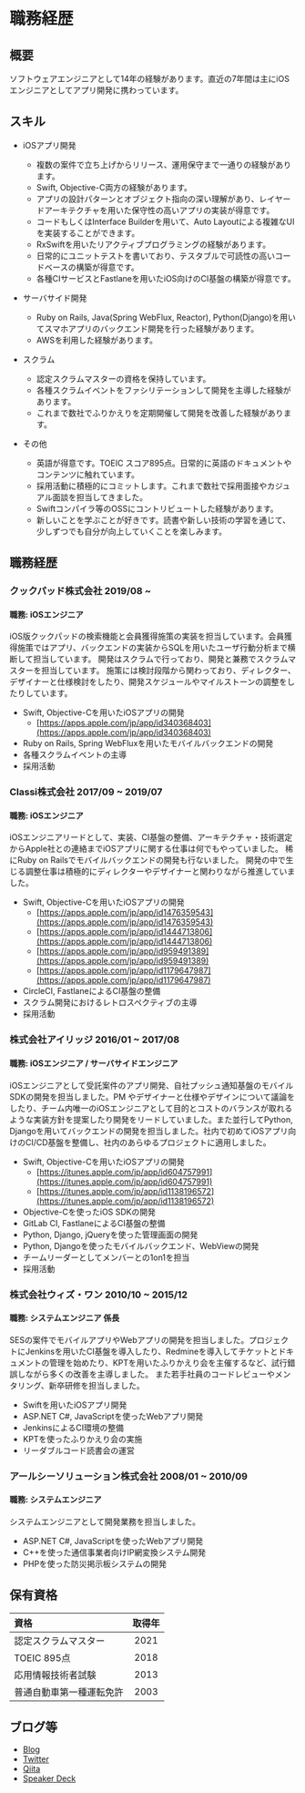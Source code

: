 # 職務経歴
## 概要
ソフトウェアエンジニアとして14年の経験があります。直近の7年間は主にiOSエンジニアとしてアプリ開発に携わっています。

## スキル
- iOSアプリ開発
  - 複数の案件で立ち上げからリリース、運用保守まで一通りの経験があります。
  - Swift, Objective-C両方の経験があります。
  - アプリの設計パターンとオブジェクト指向の深い理解があり、レイヤードアーキテクチャを用いた保守性の高いアプリの実装が得意です。
  - コードもしくはInterface Builderを用いて、Auto Layoutによる複雑なUIを実装することができます。
  - RxSwiftを用いたリアクティブプログラミングの経験があります。
  - 日常的にユニットテストを書いており、テスタブルで可読性の高いコードベースの構築が得意です。
  - 各種CIサービスとFastlaneを用いたiOS向けのCI基盤の構築が得意です。

- サーバサイド開発
  - Ruby on Rails, Java(Spring WebFlux, Reactor), Python(Django)を用いてスマホアプリのバックエンド開発を行った経験があります。
  - AWSを利用した経験があります。

- スクラム
  - 認定スクラムマスターの資格を保持しています。
  - 各種スクラムイベントをファシリテーションして開発を主導した経験があります。
  - これまで数社でふりかえりを定期開催して開発を改善した経験があります。

- その他
	- 英語が得意です。TOEIC スコア895点。日常的に英語のドキュメントやコンテンツに触れています。
  - 採用活動に積極的にコミットします。これまで数社で採用面接やカジュアル面談を担当してきました。
  - Swiftコンパイラ等のOSSにコントリビュートした経験があります。
  - 新しいことを学ぶことが好きです。読書や新しい技術の学習を通じて、少しずつでも自分が向上していくことを楽しみます。

## 職務経歴
### クックパッド株式会社 2019/08 ~
#### 職務: iOSエンジニア

iOS版クックパッドの検索機能と会員獲得施策の実装を担当しています。会員獲得施策ではアプリ、バックエンドの実装からSQLを用いたユーザ行動分析まで横断して担当しています。
開発はスクラムで行っており、開発と兼務でスクラムマスターを担当しています。
施策には検討段階から関わっており、ディレクター、デザイナーと仕様検討をしたり、開発スケジュールやマイルストーンの調整をしたりしています。

- Swift, Objective-Cを用いたiOSアプリの開発
  - [https://apps.apple.com/jp/app/id340368403](https://apps.apple.com/jp/app/id340368403)
- Ruby on Rails, Spring WebFluxを用いたモバイルバックエンドの開発
- 各種スクラムイベントの主導
- 採用活動

### Classi株式会社 2017/09 ~ 2019/07
#### 職務: iOSエンジニア

iOSエンジニアリードとして、実装、CI基盤の整備、アーキテクチャ・技術選定からApple社との連絡までiOSアプリに関する仕事は何でもやっていました。
稀にRuby on Railsでモバイルバックエンドの開発も行ないました。
開発の中で生じる調整仕事は積極的にディレクターやデザイナーと関わりながら推進していました。

- Swift, Objective-Cを用いたiOSアプリの開発
  - [https://apps.apple.com/jp/app/id1476359543](https://apps.apple.com/jp/app/id1476359543)
  - [https://apps.apple.com/jp/app/id1444713806](https://apps.apple.com/jp/app/id1444713806)
  - [https://apps.apple.com/jp/app/id959491389](https://apps.apple.com/jp/app/id959491389)
  - [https://apps.apple.com/jp/app/id1179647987](https://apps.apple.com/jp/app/id1179647987)
- CircleCI, FastlaneによるCI基盤の整備
- スクラム開発におけるレトロスペクティブの主導
- 採用活動

### 株式会社アイリッジ 2016/01 ~ 2017/08
#### 職務: iOSエンジニア / サーバサイドエンジニア

iOSエンジニアとして受託案件のアプリ開発、自社プッシュ通知基盤のモバイルSDKの開発を担当しました。PM やデザイナーと仕様やデザインについて議論をしたり、チーム内唯一のiOSエンジニアとして目的とコストのバランスが取れるような実装方針を提案したり開発をリードしていました。また並行してPython, Djangoを用いてバックエンドの開発を担当しました。社内で初めてiOSアプリ向けのCI/CD基盤を整備し、社内のあらゆるプロジェクトに適用しました。

- Swift, Objective-Cを用いたiOSアプリの開発
  - [https://itunes.apple.com/jp/app/id604757991](https://itunes.apple.com/jp/app/id604757991)
  - [https://itunes.apple.com/jp/app/id1138196572](https://itunes.apple.com/jp/app/id1138196572)
- Objective-Cを使ったiOS SDKの開発
- GitLab CI, FastlaneによるCI基盤の整備
- Python, Django, jQueryを使った管理画面の開発
- Python, Djangoを使ったモバイルバックエンド、WebViewの開発
- チームリーダーとしてメンバーとの1on1を担当
- 採用活動

### 株式会社ウィズ・ワン 2010/10 ~ 2015/12
#### 職務: システムエンジニア 係長

SESの案件でモバイルアプリやWebアプリの開発を担当しました。プロジェクトにJenkinsを用いたCI基盤を導入したり、Redmineを導入してチケットとドキュメントの管理を始めたり、KPTを用いたふりかえり会を主催するなど、試行錯誤しながら多くの改善を主導しました。
また若手社員のコードレビューやメンタリング、新卒研修を担当しました。

- Swiftを用いたiOSアプリ開発
- ASP.NET C#, JavaScriptを使ったWebアプリ開発
- JenkinsによるCI環境の整備
- KPTを使ったふりかえり会の実施
- リーダブルコード読書会の運営

### アールシーソリューション株式会社 2008/01 ~ 2010/09
#### 職務: システムエンジニア

システムエンジニアとして開発業務を担当しました。

- ASP.NET C#, JavaScriptを使ったWebアプリ開発
- C++を使った通信事業者向けIP網変換システム開発
- PHPを使った防災掲示板システムの開発

## 保有資格
|資格|取得年|
|:----|:-------:|
|認定スクラムマスター|2021|
|TOEIC 895点|2018|
|応用情報技術者試験|2013|
|普通自動車第一種運転免許|2003|

## ブログ等

- [Blog](http://enmtknt.hateblo.jp/)
- [Twitter](https://twitter.com/enomotok_)
- [Qiita](https://qiita.com/enomotok)
- [Speaker Deck](https://speakerdeck.com/enomotok)

